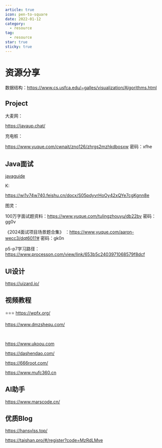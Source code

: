 ```yaml
---
article: true
icon: pen-to-square
date: 2022-01-12
category:
  - resource
tag:
  - resource
star: true
sticky: true
---
```


# 资源分享


数据结构：https://www.cs.usfca.edu/~galles/visualization/Algorithms.html

## Project


大麦网：

https://javaup.chat/


充电桩：

https://www.yuque.com/cwnait/zno126/zhrgs2mzhkdbosxw 密码：xfhe






## Java面试

[javaguide](https://javaguide.cn/home.html)

K:

https://wi1v74w740.feishu.cn/docx/S05pdyvrHoOy42xQYe7cgKgnn8e


图灵：

100万字面试题资料：https://www.yuque.com/tulingzhouyu/db22bv    密码：gg0v

《2024面试项目场景题合集》 ：https://www.yuque.com/aaron-wecc3/dqt601?# 密码：gk0n

p5-p7学习路径：https://www.processon.com/view/link/653b5c2403971068579f8dcf



## UI设计

https://uizard.io/



## 视频教程

⭐⭐⭐ https://wpfx.org/

https://www.dmzshequ.com/

<br/>

https://www.ukoou.com

https://dashendao.com/


https://666root.com/

https://www.mufc360.cn






## AI助手

https://www.marscode.cn/





## 优质Blog

https://hansvlss.top/









https://taishan.pro/#/register?code=MzRdLMve